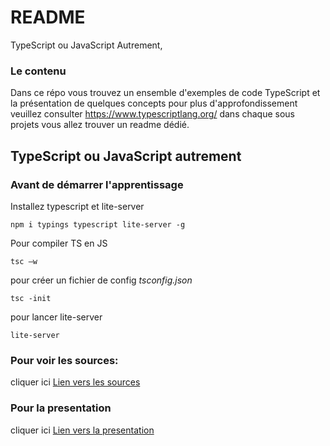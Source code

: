 # README #
TypeScript ou JavaScript Autrement,
### Le contenu ###
Dans ce répo vous trouvez un ensemble d'exemples de code TypeScript et la présentation de quelques concepts 
pour plus d'approfondissement veuillez consulter https://www.typescriptlang.org/
dans chaque sous projets vous allez trouver un readme dédié.

## TypeScript ou JavaScript autrement ##
### Avant de démarrer l'apprentissage ###

Installez typescript et lite-server
```
npm i typings typescript lite-server -g
```

Pour compiler TS en JS  
```
tsc –w
```
pour créer un fichier de config *tsconfig.json*
```
tsc -init
```
pour lancer lite-server
```
lite-server
```

### Pour voir les sources:
cliquer ici [Lien vers les sources ](https://github.com/younss/presentation-typescript/tree/master/typescript/tps/src)
### Pour la presentation 
cliquer ici [Lien vers la presentation](https://github.com/younss/presentation-typescript/blob/master/typescript/presentation_typescript.pdf)
